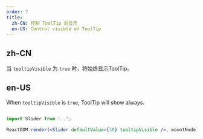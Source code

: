 ```yaml
---
order: 7
title:
  zh-CN: 控制 ToolTip 的显示
  en-US: Control visible of ToolTip
---
```


## zh-CN

当 `tooltipVisible` 为 `true` 时，将始终显示ToolTip。

## en-US

When `tooltipVisible` is `true`, ToolTip will show always.


 ````jsx

import Slider from '..';

ReactDOM.render(<Slider defaultValue={30} tooltipVisible />, mountNode);

````
